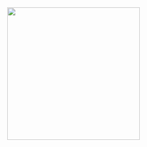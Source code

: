 <div align="center">
  <br>
  <br>
  <br>
  <br>
  <br>
  <a href="https://jamie.rolfs.sh">
    <img src="https://user-images.githubusercontent.com/288160/151682649-ad2748a6-3edc-424b-99a4-276f077d5529.png" width="300px" />
  </a>
  <br>
  <br>
  <br>
  <br>
  <br>
  <br>
</div>

<div align="center">
